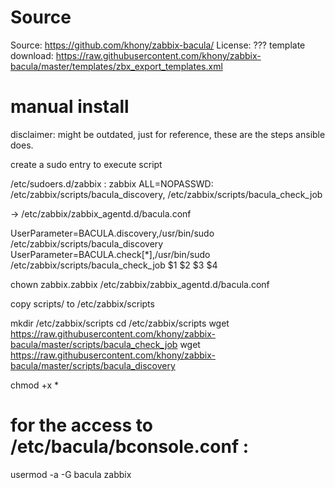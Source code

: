 Source
======

Source: https://github.com/khony/zabbix-bacula/
License: ???
template download: https://raw.githubusercontent.com/khony/zabbix-bacula/master/templates/zbx_export_templates.xml


manual install
==============

disclaimer: might be outdated, just for reference, these are the steps ansible does.


create a sudo entry to execute script

/etc/sudoers.d/zabbix :
zabbix ALL=NOPASSWD: /etc/zabbix/scripts/bacula_discovery, /etc/zabbix/scripts/bacula_check_job

-> /etc/zabbix/zabbix_agentd.d/bacula.conf

UserParameter=BACULA.discovery,/usr/bin/sudo /etc/zabbix/scripts/bacula_discovery
UserParameter=BACULA.check[*],/usr/bin/sudo /etc/zabbix/scripts/bacula_check_job $1 $2 $3 $4

chown zabbix.zabbix /etc/zabbix/zabbix_agentd.d/bacula.conf

copy scripts/ to /etc/zabbix/scripts

mkdir /etc/zabbix/scripts
cd /etc/zabbix/scripts
wget https://raw.githubusercontent.com/khony/zabbix-bacula/master/scripts/bacula_check_job
wget https://raw.githubusercontent.com/khony/zabbix-bacula/master/scripts/bacula_discovery

chmod +x *

# for the access to /etc/bacula/bconsole.conf :
usermod -a -G bacula zabbix
